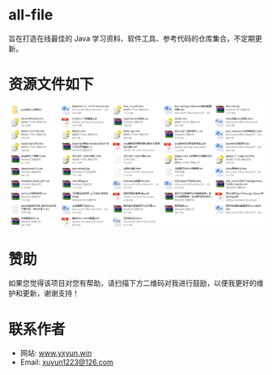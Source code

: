 # all-file
旨在打造在线最佳的 Java 学习资料、软件工具、参考代码的仓库集合，不定期更新。

# 资源文件如下
![](https://github.com/yuanxy/all-file/blob/master/2017-11-02_145756.png) 

# 赞助
如果您觉得该项目对您有帮助，请扫描下方二维码对我进行鼓励，以便我更好的维护和更新，谢谢支持！

# 联系作者

* 网站: www.yxyun.win
* Email: xuyun1223@126.com

